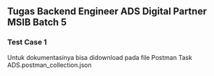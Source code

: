 <h2>Tugas Backend Engineer ADS Digital Partner MSIB Batch 5</h2>
<h3>Test Case 1</h3>
Untuk dokumentasinya bisa didownload pada file Postman Task ADS.postman_collection.json
